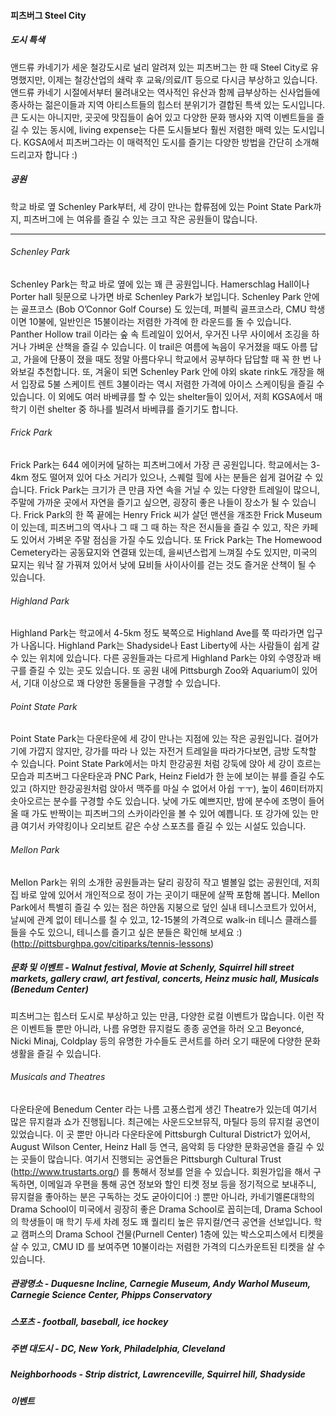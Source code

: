 #### 피츠버그 Steel City
##### 도시 특색

앤드류 카네기가 세운 철강도시로 널리 알려져 있는 피츠버그는 한 때 Steel City로 유명했지만, 이제는 철강산업의 쇄락 후 교육/의료/IT 등으로 다시금 부상하고 있습니다. 앤드류 카네기 시절에서부터 물려내오는 역사적인 유산과 함께 급부상하는 신사업들에 종사하는 젊은이들과 지역 아티스트들의 힙스터 분위기가 결합된 특색 있는 도시입니다. 큰 도시는 아니지만, 곳곳에 맛집들이 숨어 있고 다양한 문화 행사와 지역 이벤트들을 즐길 수 있는 동시에, living expense는 다른 도시들보다 훨씬 저렴한 매력 있는 도시입니다. KGSA에서 피츠버그라는 이 매력적인 도시를 즐기는 다양한 방법을 간단히 소개해드리고자 합니다 :)

##### 공원 
학교 바로 옆 Schenley Park부터, 세 강이 만나는 합류점에 있는 Point State Park까지, 피츠버그에 는 여유를 즐길 수 있는 크고 작은 공원들이 많습니다. 
***
###### Schenley Park
Schenley Park는 학교 바로 옆에 있는 꽤 큰 공원입니다. Hamerschlag Hall이나 Porter hall 뒷문으로 나가면 바로 Schenley Park가 보입니다. Schenley Park 안에는 골프코스 (Bob O’Connor Golf Course) 도 있는데, 퍼블릭 골프코스라, CMU 학생이면 10불에, 일반인은 15불이라는 저렴한 가격에 한 라운드를 돌 수 있습니다. Panther Hollow trail 이라는 숲 속 트레일이 있어서, 우거진 나무 사이에서 조깅을 하거나 가벼운 산책을 즐길 수 있습니다. 이 trail은 여름에 녹음이 우거졌을 때도 아름 답고, 가을에 단풍이 졌을 때도 정말 아름다우니 학교에서 공부하다 답답할 때 꼭 한 번 나와보길 추천합니다. 또, 겨울이 되면 Schenley Park 안에 야외 skate rink도 개장을 해서 입장료 5불 스케이트 렌트 3불이라는 역시 저렴한 가격에 아이스 스케이팅을 즐길 수 있습니다. 이 외에도 여러 바베큐를 할 수 있는 shelter들이 있어서, 저희 KGSA에서 매 학기 이런 shelter 중 하나를 빌려서 바베큐를 즐기기도 합니다. 
###### Frick Park
Frick Park는 644 에이커에 달하는 피츠버그에서 가장 큰 공원입니다. 학교에서는 3-4km 정도 떨어져 있어 다소 거리가 있으나, 스퀘럴 힐에 사는 분들은 쉽게 걸어갈 수 있습니다. Frick Park는 크기가 큰 만큼 자연 속을 거닐 수 있는 다양한 트레일이 많으니, 주말에 가까운 곳에서 자연을 즐기고 싶으면, 굉장히 좋은 나들이 장소가 될 수 있습니다. Frick Park의 한 쪽 끝에는 Henry Frick 씨가 살던 맨션을 개조한 Frick Museum이 있는데, 피츠버그의 역사나 그 때 그 때 하는 작은 전시들을 즐길 수 있고, 작은 카페도 있어서 가벼운 주말 점심을 가질 수도 있습니다. 또 Frick Park는 The Homewood Cemetery라는 공동묘지와 연결돼 있는데, 을씨년스럽게 느껴질 수도 있지만, 미국의 묘지는 워낙 잘 가꿔져 있어서 낮에 묘비들 사이사이를 걷는 것도 즐거운 산책이 될 수 있습니다. 
###### Highland Park
Highland Park는 학교에서 4-5km 정도 북쪽으로 Highland Ave를 쭉 따라가면 입구가 나옵니다. Highland Park는 Shadyside나 East Liberty에 사는 사람들이 쉽게 갈 수 있는 위치에 있습니다. 다른 공원들과는 다르게 Highland Park는 야외 수영장과 배구를 즐길 수 있는 곳도 있습니다. 또 공원 내에 Pittsburgh Zoo와 Aquarium이 있어서, 기대 이상으로 꽤 다양한 동물들을 구경할 수 있습니다.
###### Point State Park
Point State Park는 다운타운에 세 강이 만나는 지점에 있는 작은 공원입니다. 걸어가기에 가깝지 않지만, 강가를 따라 나 있는 자전거 트레일을 따라가다보면, 금방 도착할 수 있습니다. Point State Park에서는 마치 한강공원 처럼 강둑에 앉아 세 강이 흐르는 모습과 피츠버그 다운타운과 PNC Park, Heinz Field가 한 눈에 보이는 뷰를 즐길 수도 있고 (하지만 한강공원처럼 앉아서 맥주를 마실 수 없어서 아쉽 ㅜㅜ), 높이 46미터까지 솟아오르는 분수를 구경할 수도 있습니다. 낮에 가도 예쁘지만, 밤에 분수에 조명이 들어올 때 가도 반짝이는 피츠버그의 스카이라인을 볼 수 있어 예쁩니다. 또 강가에 있는 만큼 여기서 카약킹이나 오리보트 같은 수상 스포츠를 즐길 수 있는 시설도 있습니다. 
###### Mellon Park
Mellon Park는 위의 소개한 공원들과는 달리 굉장히 작고 별볼일 없는 공원인데, 저희 집 바로 앞에 있어서 개인적으로 정이 가는 곳이기 때문에 살짝 포함해 봅니다. Mellon Park에서 특별히 즐길 수 있는 점은 하얀돔 지붕으로 덮인 실내 테니스코트가 있어서, 날씨에 관계 없이 테니스를 칠 수 있고, 12-15불의 가격으로 walk-in 테니스 클래스를 들을 수도 있으니, 테니스를 즐기고 싶은 분들은 확인해 보세요 :) (http://pittsburghpa.gov/citiparks/tennis-lessons)

##### 문화 및 이벤트 - Walnut festival, Movie at Schenly, Squirrel hill street markets, gallery crawl, art festival, concerts, Heinz music hall, Musicals (Benedum Center)
피츠버그는 힙스터 도시로 부상하고 있는 만큼, 다양한 로컬 이벤트가 많습니다. 이런 작은 이벤트들 뿐만 아니라, 나름 유명한 뮤지컬도 종종 공연을 하러 오고 Beyoncé, Nicki Minaj, Coldplay 등의 유명한 가수들도 콘서트를 하러 오기 때문에 다양한 문화생활을 즐길 수 있습니다. 
###### Musicals and Theatres
다운타운에 Benedum Center 라는 나름 고풍스럽게 생긴 Theatre가 있는데 여기서 많은 뮤지컬과 쇼가 진행됩니다. 최근에는 사운드오브뮤직, 마틸다 등의 뮤지컬 공연이 있었습니다. 이 곳 뿐만 아니라 다운타운에 Pittsburgh Cultural District가 있어서, August Wilson Center, Heinz Hall 등 연극, 음악회 등 다양한 문화공연을 즐길 수 있는 곳들이 많습니다. 여기서 진행되는 공연들은 Pittsburgh Cultural Trust (http://www.trustarts.org/) 를 통해서 정보를 얻을 수 있습니다. 회원가입을 해서 구독하면, 이메일과 우편을 통해 공연 정보와 할인 티켓 정보 등을 정기적으로 보내주니, 뮤지컬을 좋아하는 분은 구독하는 것도 굳아이디어 :)
뿐만 아니라, 카네기멜론대학의 Drama School이 미국에서 굉장히 좋은 Drama School로 꼽히는데, Drama School의 학생들이 매 학기 두세 차례 정도 꽤 퀄리티 높은 뮤지컬/연극 공연을 선보입니다. 학교 캠퍼스의 Drama School 건물(Purnell Center) 1층에 있는 박스오피스에서 티켓을 살 수 있고, CMU ID 를 보여주면 10불이라는 저렴한 가격의 디스카운트된 티켓을 살 수 있습니다. 
##### 관광명소 - Duquesne Incline, Carnegie Museum, Andy Warhol Museum, Carnegie Science Center, Phipps Conservatory
##### 스포츠 - football, baseball, ice hockey
##### 주변 대도시 - DC, New York, Philadelphia, Cleveland
##### Neighborhoods - Strip district, Lawrenceville, Squirrel hill, Shadyside
##### 이벤트 